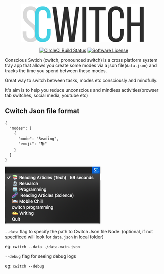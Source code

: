 <p align="center">
  <img alt="cwitch logo" src="https://raw.githubusercontent.com/promignis/cwitch/master/assets/logo.png" />
  <p align="center">
      <a href="https://circleci.com/gh/Promignis/cwitch"><img alt="CircleCi Build Status" src="https://circleci.com/gh/Promignis/cwitch.svg?style=shield"></a>
      <a href="/LICENSE"><img alt="Software License" src="https://img.shields.io/badge/license-MIT-brightgreen.svg?style=shield"></a>

  </p>
</p>

Conscious Swtich (cwitch, pronounced switch)
is a cross platform system tray app that allows you
create some modes via a json file(`data.json`) and
tracks the time you spend between these modes.

Great way to switch between tasks, modes etc consciously and mindfully.

It's aim is to help you reduce unconscious and mindless activities(browser tab switches, social media, youtube etc)

## Cwitch Json file format

```
{
  "modes": [
    {
      "mode": "Reading",
      "emoji": "📚"
    }
  ]
}
```

![Cwitch output](assets/output.png)

`--data` flag to specify the path to Cwitch Json file
Node: (optional, if not specificed will look for `data.json` in local folder)

eg: `cwitch --data ./data.main.json`


`--debug` flag for seeing debug logs

eg: `cwitch --debug`
